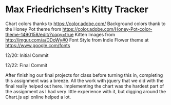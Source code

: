 Max Friedrichsen's Kitty Tracker
===================================

Chart colors thanks to https://color.adobe.com/
Background colors thank to the Honey Pot theme from https://color.adobe.com/Honey-Pot-color-theme-1490158/edit/?copy=true
Kitten Images from http://imgur.com/a/DDoWy#0
Font Style from Indie Flower theme at https://www.google.com/fonts


12/20: Initial Commit

12/22: Final Commit

After finishing our final projects for class before turning this in, completing this assignment was a breeze. All the work with jquery that we did with the final really helped out here. Implementing the chart was the hardest part of the assignment as I had very little experience with it, but digging around the Chart.js api online helped a lot.
